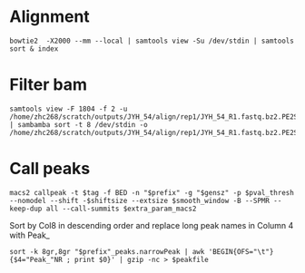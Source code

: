 # Alignment 
```shell
bowtie2  -X2000 --mm --local | samtools view -Su /dev/stdin | samtools sort & index 
```

# Filter bam 
```shell
samtools view -F 1804 -f 2 -u /home/zhc268/scratch/outputs/JYH_54/align/rep1/JYH_54_R1.fastq.bz2.PE2SE.dupmark.bam.fixmate.bam | sambamba sort -t 8 /dev/stdin -o /home/zhc268/scratch/outputs/JYH_54/align/rep1/JYH_54_R1.fastq.bz2.PE2SE.filt.bam
```


# Call peaks 
```shell
macs2 callpeak -t $tag -f BED -n "$prefix" -g "$gensz" -p $pval_thresh --nomodel --shift -$shiftsize --extsize $smooth_window -B --SPMR --keep-dup all --call-summits $extra_param_macs2
```
Sort by Col8 in descending order and replace long peak names in Column 4 with Peak_<peakRank>
```shell
sort -k 8gr,8gr "$prefix"_peaks.narrowPeak | awk 'BEGIN{OFS="\t"}{$4="Peak_"NR ; print $0}' | gzip -nc > $peakfile
```

